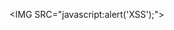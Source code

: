 &#x3c;&#x49;&#x4d;&#x47;&#x20;&#x53;&#x52;&#x43;&#x3d;&#x22;&#x6a;&#x61;&#x76;&#x61;&#x73;&#x63;&#x72;&#x69;&#x70;&#x74;&#x3a;&#x61;&#x6c;&#x65;&#x72;&#x74;&#x28;&#x27;&#x58;&#x53;&#x53;&#x27;&#x29;&#x3b;&#x22;&#x3e;
